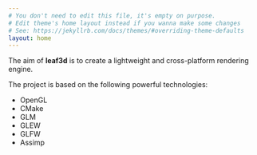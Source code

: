 ```yaml
---
# You don't need to edit this file, it's empty on purpose.
# Edit theme's home layout instead if you wanna make some changes
# See: https://jekyllrb.com/docs/themes/#overriding-theme-defaults
layout: home
---
```


The aim of **leaf3d** is to create a lightweight and cross-platform rendering engine.

The project is based on the following powerful technologies:

* OpenGL
* CMake
* GLM
* GLEW
* GLFW
* Assimp
